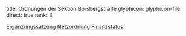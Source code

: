 title: Ordnungen der Sektion Borsbergstraße
glyphicon: glyphicon-file
direct: true
rank: 3

[Ergänzungssatzung](/documents/legal/division_borsbergstraße/constitution.pdf)
[Netzordnung](/documents/legal/division_borsbergstraße/network.pdf)
[Finanzstatus](/documents/legal/division_borsbergstraße/finance.pdf)
